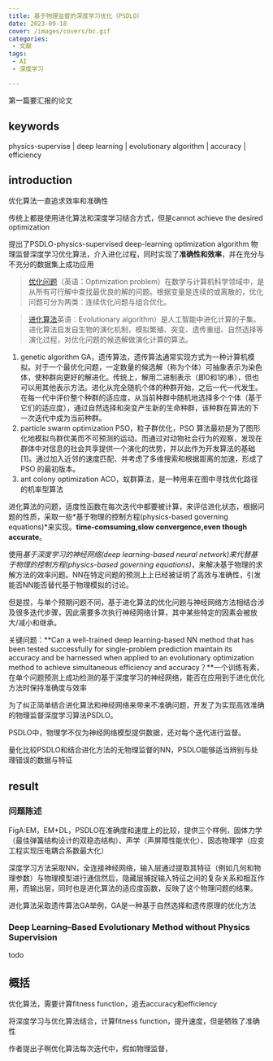 ```yaml
---
title: 基于物理监督的深度学习优化（PSDLO）
date: 2023-09-18
cover: /images/covers/bc.gif
categories:
 - 文献
tags:
 - AI
 - 深度学习

---
```


第一篇要汇报的论文

<!-- more -->
## keywords

physics-supervise | deep learning | evolutionary algorithm | accuracy | efficiency

## introduction

优化算法一直追求效率和准确性

传统上都是使用进化算法和深度学习结合方式，但是cannot achieve the desired optimization

提出了PSDLO-physics-supervised deep-learning optimization algorithm 物理监督深度学习优化算法，介入进化过程，同时实现了**准确性和效率**，并在充分与不充分的数据集上成功应用

> [优化问题](https://zh.wikipedia.org/zh-cn/%E6%9C%80%E4%BD%B3%E5%8C%96%E5%95%8F%E9%A1%8C#:~:text=%E4%BC%98%E5%8C%96%E9%97%AE%E9%A2%98%EF%BC%88%E8%8B%B1%E8%AF%AD%EF%BC%9AOptimization%20problem,%E4%BC%98%E5%8C%96%E9%97%AE%E9%A2%98%E4%B8%8E%E7%BB%84%E5%90%88%E4%BC%98%E5%8C%96%E3%80%82)（英语：Optimization problem）在数学与计算机科学领域中，是从所有可行解中查找最优良的解的问题。根据变量是连续的或离散的，优化问题可分为两类：连续优化问题与组合优化。


> [进化算法](https://zh.wikipedia.org/zh-cn/%E8%BF%9B%E5%8C%96%E7%AE%97%E6%B3%95#:~:text=%E8%BF%9B%E5%8C%96%E7%AE%97%E6%B3%95%EF%BC%88%E8%8B%B1%E8%AF%AD%EF%BC%9AEvolutionary%20algorithm,%E5%81%9A%E6%BC%94%E5%8C%96%E8%AE%A1%E7%AE%97%E7%9A%84%E7%AE%97%E6%B3%95%E3%80%82)英语：Evolutionary algorithm）是人工智能中进化计算的子集。进化算法启发自生物的演化机制，模拟繁殖、突变、遗传重组、自然选择等演化过程，对优化问题的候选解做演化计算的算法。

1. genetic algorithm GA，遗传算法，遗传算法通常实现方式为一种计算机模拟。对于一个最优化问题，一定数量的候选解（称为个体）可抽象表示为染色体，使种群向更好的解进化。传统上，解用二进制表示（即0和1的串），但也可以用其他表示方法。进化从完全随机个体的种群开始，之后一代一代发生。在每一代中评价整个种群的适应度，从当前种群中随机地选择多个个体（基于它们的适应度），通过自然选择和突变产生新的生命种群，该种群在算法的下一次迭代中成为当前种群。
2. particle swarm optimization PSO，粒子群优化，PSO 算法最初是为了图形化地模拟鸟群优美而不可预测的运动。而通过对动物社会行为的观察，发现在群体中对信息的社会共享提供一个演化的优势，并以此作为开发算法的基础[1]。通过加入近邻的速度匹配、并考虑了多维搜索和根据距离的加速，形成了 PSO 的最初版本。
3. ant colony optimization ACO，蚁群算法，是一种用来在图中寻找优化路径的机率型算法

进化算法的问题，适度性函数在每次迭代中都要被计算，来评估进化状态，根据问题的性质，采取一些*基于物理的控制方程(physics-based governing equations)*来实现。**time-comsuming,slow convergence,even though accurate**。

使用*基于深度学习的神经网络(deep learning-based neural network)*来代替*基于物理的控制方程(physics-based governing equations)*，来解决基于物理的求解方法的效率问题。NN在特定问题的预测上上已经被证明了高效与准确性，引发能否NN能否替代基于物理模拟的讨论。

但是捏，与单个预期问题不同，基于进化算法的优化问题与神经网络方法相结合涉及很多迭代步骤，因此需要多次执行神经网络计算，其中某些特定的因素会被放大/减小和继承。

关键问题：**Can a well-trained deep learning-based NN method that has been tested successfully for single-problem prediction maintain its accuracy and be harnessed when applied to an evolutionary optimization method to achieve simultaneous efficiency and accuracy？**一个训练有素，在单个问题预测上成功检测的基于深度学习的神经网络，能否在应用到于进化优化方法时保持准确度与效率

为了纠正简单结合进化算法和神经网络来带来不准确问题，开发了为实现高效准确的物理监督深度学习算法PSDLO。

PSDLO中，物理学不仅为神经网络模型提供数据，还对每个迭代进行监督。

量化比较PSDLO和结合进化方法的无物理监督的NN，PSDLO能够适当辨别与处理错误的数据与特征

## result

### 问题陈述

FigA:EM，EM+DL，PSDLO在准确度和速度上的比较，提供三个样例，固体力学（最佳弹簧结构设计的双稳态结构）、声学（声屏障性能优化）、固态物理学（应变工程实现压电耦合系数最大化）

深度学习方法采取NN，全连接神经网络，输入层通过提取其特征（例如几何和物理参数）与物理模型进行通信然后，隐藏层捕捉输入特征之间的复杂关系和相互作用，而输出层，同时也是进化算法的适应度函数，反映了这个物理问题的结果。

进化算法采取遗传算法GA举例，GA是一种基于自然选择和遗传原理的优化方法

### Deep Learning–Based Evolutionary Method without Physics Supervision

todo

## 概括

优化算法，需要计算fitness function，追去accuracy和efficiency

将深度学习与优化算法结合，计算fitness function，提升速度，但是牺牲了准确性

作者提出子啊优化算法每次迭代中，假如物理监督，

